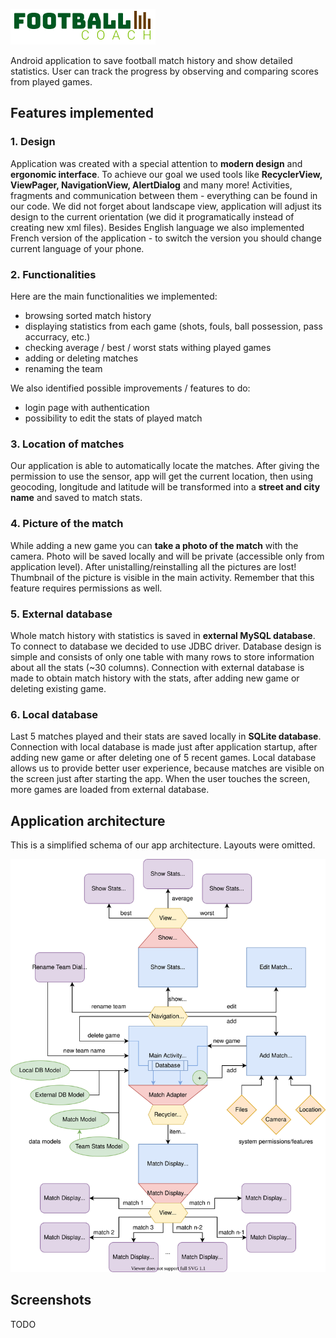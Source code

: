 ![](https://github.com/radoslawik/FootballCoach/blob/master/app/src/main/res/drawable/footballcoach.png)

Android application to save football match history and show detailed statistics. User can track the progress by observing and comparing scores from played games.

## Features implemented

### 1. Design
Application was created with a special attention to **modern design** and **ergonomic interface**. To achieve our goal we used tools like **RecyclerView, ViewPager, NavigationView, AlertDialog** and many more! Activities, fragments and communication between them - everything can be found in our code. We did not forget about landscape view, application will adjust its design to the current orientation (we did it programatically instead of creating new xml files). Besides English language we also implemented French version of the application - to switch the version you should change current language of your phone.

### 2. Functionalities
Here are the main functionalities we implemented:
- browsing sorted match history
- displaying statistics from each game (shots, fouls, ball possession, pass accurracy, etc.)
- checking average / best / worst stats withing played games
- adding or deleting matches
- renaming the team

We also identified possible improvements / features to do:
- login page with authentication
- possibility to edit the stats of played match

### 3. Location of matches
Our application is able to automatically locate the matches. After giving the permission to use the sensor, app will get the current location, then using geocoding, longitude and latitude will be transformed into a **street and city name** and saved to match stats.

### 4. Picture of the match
While adding a new game you can **take a photo of the match** with the camera. Photo will be saved locally and will be private (accessible only from application level). After unistalling/reinstalling all the pictures are lost! Thumbnail of the picture is visible in the main activity. Remember that this feature requires permissions as well.

### 5. External database
Whole match history with statistics is saved in **external MySQL database**. To connect to database we decided to use JDBC driver. Database design is simple and consists of only one table with many rows to store information about all the stats (~30 columns). Connection with external database is made to obtain match history with the stats, after adding new game or deleting existing game.

### 6. Local database
Last 5 matches played and their stats are saved locally in **SQLite database**. Connection with local database is made just after application startup, after adding new game or after deleting one of 5 recent games. Local database allows us to provide better user experience, because matches are visible on the screen just after starting the app. When the user touches the screen, more games are loaded from external database.

## Application architecture
This is a simplified schema of our app architecture. Layouts were omitted.

![](https://github.com/radoslawik/FootballCoach/blob/master/screenshots/architecture.svg)


## Screenshots
TODO

